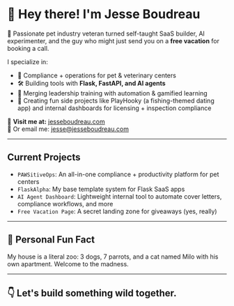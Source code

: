# 👋 Hey there! I'm Jesse Boudreau

🐾 Passionate pet industry veteran turned self-taught SaaS builder, AI experimenter, and the guy who might just send you on a **free vacation** for booking a call.

I specialize in:
- 🧠 Compliance + operations for pet & veterinary centers
- 🛠️ Building tools with **Flask, FastAPI, and AI agents**
- 🧪 Merging leadership training with automation & gamified learning
- 🎣 Creating fun side projects like PlayHooky (a fishing-themed dating app) and internal dashboards for licensing + inspection compliance

🔗 **Visit me at:** [jesseboudreau.com](https://jesseboudreau.com)  
💌 Or email me: [jesse@jesseboudreau.com](mailto:jesse@jesseboudreau.com)

---

## Current Projects
- `PAWSitiveOps`: An all-in-one compliance + productivity platform for pet centers  
- `FlaskAlpha`: My base template system for Flask SaaS apps  
- `AI Agent Dashboard`: Lightweight internal tool to automate cover letters, compliance workflows, and more  
- `Free Vacation Page`: A secret landing zone for giveaways (yes, really)

---

## 🐶 Personal Fun Fact
My house is a literal zoo: 3 dogs, 7 parrots, and a cat named Milo with his own apartment. Welcome to the madness.

---

## 👇 Let's build something wild together.
